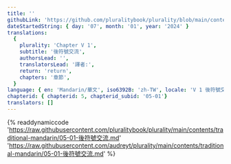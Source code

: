 ```yaml
---
title: ''
githubLink: 'https://github.com/pluralitybook/plurality/blob/main/contents/traditional-mandarin/05-01-後符號交流.md'
dateStartedString: { day: '07', month: '01', year: '2024' }
translations:
  {
    plurality: 'Chapter V 1',
    subtitle: '後符號交流',
    authorsLead: '',
    translatorsLead: '譯者:',
    return: 'return',
    chapters: '章節',
  }
language: { en: 'Mandarin/華文', iso6392B: 'zh-TW', locale: 'V 1 後符號交流' }
chapterid: { chapterid: 5, chapterid_subid: '05-01'}
translators: []
---
```

{% readdynamiccode 'https://raw.githubusercontent.com/pluralitybook/plurality/main/contents/traditional-mandarin/05-01-後符號交流.md' 'https://raw.githubusercontent.com/audreyt/plurality/main/contents/traditional-mandarin/05-01-後符號交流.md' %}